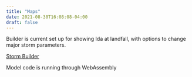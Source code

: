 ```yaml
---
title: "Maps"
date: 2021-08-30T16:08:08-04:00
draft: false
---
```


Builder is current set up for showing Ida at landfall, with options to change major storm parameters.

[Storm Builder](/html/stormCalc.html)

Model code is running through WebAssembly